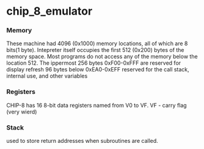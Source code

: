 # chip_8_emulator


### Memory
These machine had 4096 (0x1000) memory locations, all of which are 8 bits(1 byte).
Intepreter itself occupies the first 512 (0x200) bytes of the memory space. 
Most programs do not access any of the memory below the location 512.
The ippermost 256 bytes 0xF00-0xFFF are reserved for display refresh
96 bytes below 0xEA0-0xEFF reserved for the call stack, internal use, and other variables

### Registers
CHIP-8 has 16 8-bit data registers named from V0 to VF. 
VF - carry flag (very wierd)

### Stack
used to store return addresses when subroutines are called.
